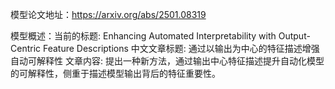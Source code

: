 模型论文地址：https://arxiv.org/abs/2501.08319

模型概述：当前的标题: Enhancing Automated Interpretability with Output-Centric Feature Descriptions
中文文章标题: 通过以输出为中心的特征描述增强自动可解释性
文章内容: 提出一种新方法，通过输出中心特征描述提升自动化模型的可解释性，侧重于描述模型输出背后的特征重要性。
